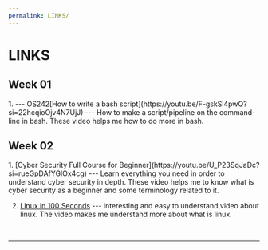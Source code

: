 ```yaml
---
permalink: LINKS/
---
```



# LINKS

<h2>Week 01</h2>
1. <https://os.vlsm.org/> --- OS242[How to write a bash script](https://youtu.be/F-gskSl4pwQ?si=22hcqioOjv4N7UjJ) --- 
How to make a script/pipeline on the command-line in bash. 
These video helps me how to do more in bash.

<h2>Week 02</h2>
1. [Cyber Security Full Course for Beginner](https://youtu.be/U_P23SqJaDc?si=rueGpDAfYGlOx4cg) --- Learn everything you need in order to understand cyber security in depth. These video helps me to know what is cyber security as a beginner and some terminology related to it.

2. [Linux in 100 Seconds](https://www.youtube.com/watch?v=rrB13utjYV4&pp=ygUObGludXggZmlyZXNoaXA%3D) --- interesting and easy to understand,video about linux. The video makes me understand more about what is linux. 

<br>
<hr>

